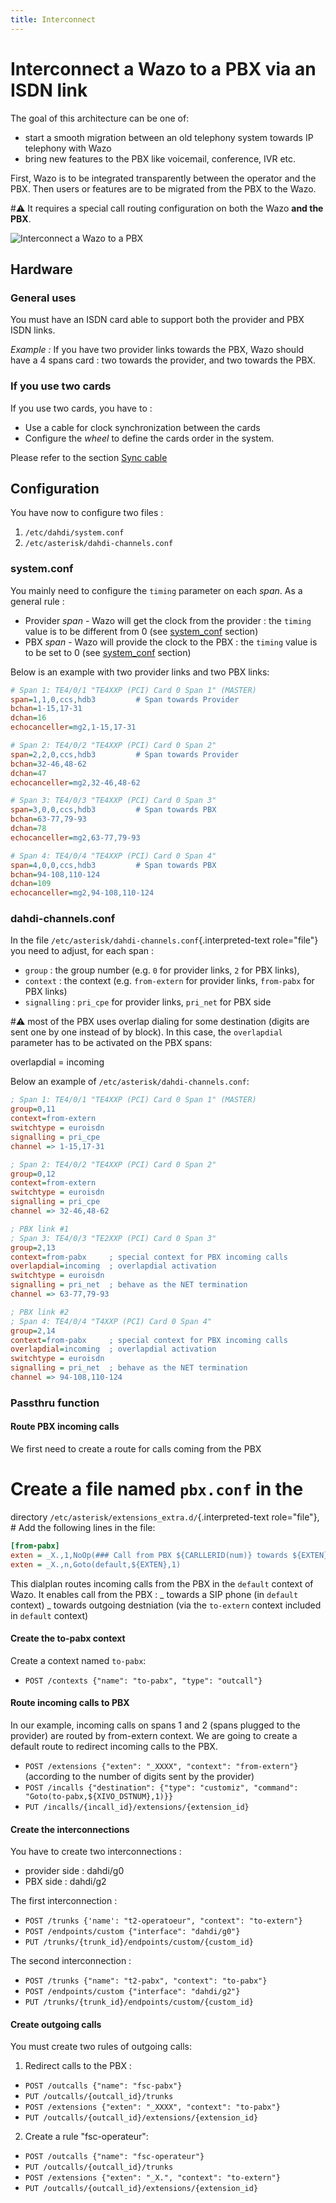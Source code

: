 ```yaml
---
title: Interconnect
---
```


# Interconnect a Wazo to a PBX via an ISDN link

The goal of this architecture can be one of:

- start a smooth migration between an old telephony system towards IP telephony with Wazo
- bring new features to the PBX like voicemail, conference, IVR etc.

First, Wazo is to be integrated transparently between the operator and the PBX. Then users or
features are to be migrated from the PBX to the Wazo.

#:warning: It requires a special call routing configuration on both the Wazo **and the PBX**.

![Interconnect a Wazo to a PBX](/images/uc-doc/administration/interconnections/xivo-pbx.png)

## Hardware

### General uses

You must have an ISDN card able to support both the provider and PBX ISDN links.

_Example :_ If you have two provider links towards the PBX, Wazo should have a 4 spans card : two
towards the provider, and two towards the PBX.

### If you use two cards

If you use two cards, you have to :

- Use a cable for clock synchronization between the cards
- Configure the _wheel_ to define the cards order in the system.

Please refer to the section
[Sync cable](/uc-doc/administration/hardware/pri_configuration#sync-cable)

## Configuration

You have now to configure two files :

1.  `/etc/dahdi/system.conf`
2.  `/etc/asterisk/dahdi-channels.conf`

### system.conf

You mainly need to configure the `timing` parameter on each _span_. As a general rule :

- Provider _span_ - Wazo will get the clock from the provider : the `timing` value is to be
  different from 0 (see [system_conf](/uc-doc/administration/hardware/hardware) section)
- PBX _span_ - Wazo will provide the clock to the PBX : the `timing` value is to be set to 0 (see
  [system_conf](/uc-doc/administration/hardware/hardware) section)

Below is an example with two provider links and two PBX links:

```ini
# Span 1: TE4/0/1 "TE4XXP (PCI) Card 0 Span 1" (MASTER)
span=1,1,0,ccs,hdb3         # Span towards Provider
bchan=1-15,17-31
dchan=16
echocanceller=mg2,1-15,17-31

# Span 2: TE4/0/2 "TE4XXP (PCI) Card 0 Span 2"
span=2,2,0,ccs,hdb3         # Span towards Provider
bchan=32-46,48-62
dchan=47
echocanceller=mg2,32-46,48-62

# Span 3: TE4/0/3 "TE4XXP (PCI) Card 0 Span 3"
span=3,0,0,ccs,hdb3         # Span towards PBX
bchan=63-77,79-93
dchan=78
echocanceller=mg2,63-77,79-93

# Span 4: TE4/0/4 "TE4XXP (PCI) Card 0 Span 4"
span=4,0,0,ccs,hdb3         # Span towards PBX
bchan=94-108,110-124
dchan=109
echocanceller=mg2,94-108,110-124
```

### dahdi-channels.conf

In the file `/etc/asterisk/dahdi-channels.conf`{.interpreted-text role="file"} you need to adjust,
for each span :

- `group` : the group number (e.g. `0` for provider links, `2` for PBX links),
- `context` : the context (e.g. `from-extern` for provider links, `from-pabx` for PBX links)
- `signalling` : `pri_cpe` for provider links, `pri_net` for PBX side

#:warning: most of the PBX uses overlap dialing for some destination (digits are sent one by one
instead of by block). In this case, the `overlapdial` parameter has to be activated on the PBX
spans:

overlapdial = incoming

Below an example of `/etc/asterisk/dahdi-channels.conf`:

```ini
; Span 1: TE4/0/1 "TE4XXP (PCI) Card 0 Span 1" (MASTER)
group=0,11
context=from-extern
switchtype = euroisdn
signalling = pri_cpe
channel => 1-15,17-31

; Span 2: TE4/0/2 "TE4XXP (PCI) Card 0 Span 2"
group=0,12
context=from-extern
switchtype = euroisdn
signalling = pri_cpe
channel => 32-46,48-62

; PBX link #1
; Span 3: TE4/0/3 "TE2XXP (PCI) Card 0 Span 3"
group=2,13
context=from-pabx     ; special context for PBX incoming calls
overlapdial=incoming  ; overlapdial activation
switchtype = euroisdn
signalling = pri_net  ; behave as the NET termination
channel => 63-77,79-93

; PBX link #2
; Span 4: TE4/0/4 "T4XXP (PCI) Card 0 Span 4"
group=2,14
context=from-pabx     ; special context for PBX incoming calls
overlapdial=incoming  ; overlapdial activation
switchtype = euroisdn
signalling = pri_net  ; behave as the NET termination
channel => 94-108,110-124
```

### Passthru function

#### Route PBX incoming calls

We first need to create a route for calls coming from the PBX

# Create a file named `pbx.conf` in the

directory `/etc/asterisk/extensions_extra.d/`{.interpreted-text role="file"}, # Add the following
lines in the file:

```ini
[from-pabx]
exten = _X.,1,NoOp(### Call from PBX ${CARLLERID(num)} towards ${EXTEN} ###)
exten = _X.,n,Goto(default,${EXTEN},1)
```

This dialplan routes incoming calls from the PBX in the `default` context of Wazo. It enables call
from the PBX : _ towards a SIP phone (in `default` context) _ towards outgoing destniation (via the
`to-extern` context included in `default` context)

#### Create the to-pabx context

Create a context named `to-pabx`:

- `POST /contexts {"name": "to-pabx", "type": "outcall"}`

#### Route incoming calls to PBX

In our example, incoming calls on spans 1 and 2 (spans plugged to the provider) are routed by
from-extern context. We are going to create a default route to redirect incoming calls to the PBX.

- `POST /extensions {"exten": "_XXXX", "context": "from-extern"}` (according to the number of digits
  sent by the provider)
- `POST /incalls {"destination": {"type": "customiz", "command": "Goto(to-pabx,${XIVO_DSTNUM},1)}}`
- `PUT /incalls/{incall_id}/extensions/{extension_id}`

#### Create the interconnections

You have to create two interconnections :

- provider side : dahdi/g0
- PBX side : dahdi/g2

The first interconnection :

- `POST /trunks {'name': "t2-operatoeur", "context": "to-extern"}`
- `POST /endpoints/custom {"interface": "dahdi/g0"}`
- `PUT /trunks/{trunk_id}/endpoints/custom/{custom_id}`

The second interconnection :

- `POST /trunks {"name": "t2-pabx", "context": "to-pabx"}`
- `POST /endpoints/custom {"interface": "dahdi/g2"}`
- `PUT /trunks/{trunk_id}/endpoints/custom/{custom_id}`

#### Create outgoing calls

You must create two rules of outgoing calls:

1.  Redirect calls to the PBX :

- `POST /outcalls {"name": "fsc-pabx"}`
- `PUT /outcalls/{outcall_id}/trunks`
- `POST /extensions {"exten": "_XXXX", "context": "to-pabx"}`
- `PUT /outcalls/{outcall_id}/extensions/{extension_id}`

2.  Create a rule "fsc-operateur":

- `POST /outcalls {"name": "fsc-operateur"}`
- `PUT /outcalls/{outcall_id}/trunks`
- `POST /extensions {"exten": "_X.", "context": "to-extern"}`
- `PUT /outcalls/{outcall_id}/extensions/{extension_id}`
